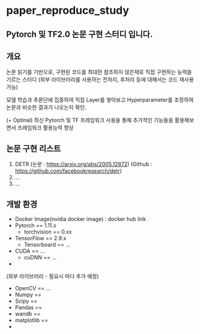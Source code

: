 # paper_reproduce_study
Pytorch 및 TF2.0 논문 구현 스터디 입니다.
--- 

## 개요
논문 읽기를 기반으로, 구현된 코드를 최대한 참조하지 않은채로 직접 구현하는 능력을 기르는 스터디
(외부 라이브러리를 사용하는 전처리, 후처리 등에 대해서는 코드 재사용 가능)

모델 학습과 추론단에 집중하여 직접 Layer를 쌓아보고 Hyperparameter를 조정하여 논문과 비슷한 결과가 나오는지 확인.

(+ Optinal) 최신 Pytorch 및 TF 프레임워크 사용을 통해 추가적인 기능들을 활용해보면서 프레임워크 활용능력 향상


## 논문 구현 리스트
1. DETR (논문 : https://arxiv.org/abs/2005.12872)  (Github : https://github.com/facebookresearch/detr)
2. ...
3. ...

## 개발 환경 
- Docker Image(nvidia docker image)  :  docker hub link
- Pytorch == 1.11.x 
  - torchvision == 0.xx
- TensorFlow == 2.9.x
  - Tensorboard == ...
- CUDA == ...
  - cuDNN == ...
- 
  
(외부 라이브러리 - 필요시 마다 추가 예정)
- OpenCV == ...
- Numpy ==
- Scipy ==
- Pandas == 
- wandb ==
- matplotlib ==
- 
